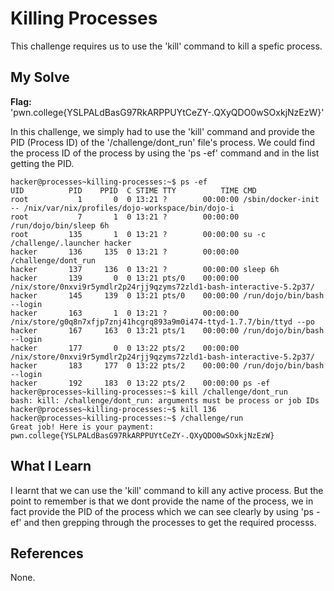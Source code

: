 # Killing Processes
This challenge requires us to use the 'kill' command to kill a spefic process.
## My Solve
**Flag:** 'pwn.college{YSLPALdBasG97RkARPPUYtCeZY-.QXyQDO0wSOxkjNzEzW}'

In this challenge, we simply had to use the 'kill' command and provide the PID (Process ID) of the '/challenge/dont_run' file's process. We could find the process ID of the 
process by using the 'ps -ef' command  and in the list getting the PID.
```
hacker@processes~killing-processes:~$ ps -ef
UID          PID    PPID  C STIME TTY          TIME CMD
root           1       0  0 13:21 ?        00:00:00 /sbin/docker-init -- /nix/var/nix/profiles/dojo-workspace/bin/dojo-i
root           7       1  0 13:21 ?        00:00:00 /run/dojo/bin/sleep 6h
root         135       1  0 13:21 ?        00:00:00 su -c /challenge/.launcher hacker
hacker       136     135  0 13:21 ?        00:00:00 /challenge/dont_run
hacker       137     136  0 13:21 ?        00:00:00 sleep 6h
hacker       139       0  0 13:21 pts/0    00:00:00 /nix/store/0nxvi9r5ymdlr2p24rjj9qzyms72zld1-bash-interactive-5.2p37/
hacker       145     139  0 13:21 pts/0    00:00:00 /run/dojo/bin/bash --login
hacker       163       1  0 13:21 ?        00:00:00 /nix/store/g0q8n7xfjp7znj41hcgrq893a9m0i474-ttyd-1.7.7/bin/ttyd --po
hacker       167     163  0 13:21 pts/1    00:00:00 /run/dojo/bin/bash --login
hacker       177       0  0 13:22 pts/2    00:00:00 /nix/store/0nxvi9r5ymdlr2p24rjj9qzyms72zld1-bash-interactive-5.2p37/
hacker       183     177  0 13:22 pts/2    00:00:00 /run/dojo/bin/bash --login
hacker       192     183  0 13:22 pts/2    00:00:00 ps -ef
hacker@processes~killing-processes:~$ kill /challenge/dont_run
bash: kill: /challenge/dont_run: arguments must be process or job IDs
hacker@processes~killing-processes:~$ kill 136
hacker@processes~killing-processes:~$ /challenge/run
Great job! Here is your payment:
pwn.college{YSLPALdBasG97RkARPPUYtCeZY-.QXyQDO0wSOxkjNzEzW}
```

## What I Learn
I learnt that we can use the 'kill' command to kill any active process.
But the point to remember is that we dont provide the name of the process, we in fact provide the PID of the process which we can see clearly by using 'ps -ef' and then
grepping through the processes to get the required processs.
## References
None.

